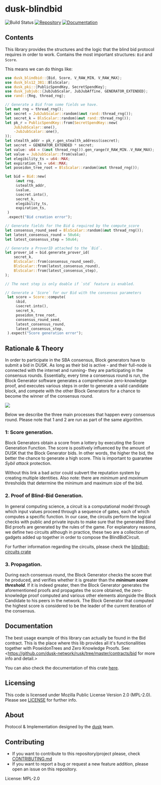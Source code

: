 # dusk-blindbid

![Build Status](https://github.com/dusk-network/dusk--blindbid/workflows/Continuous%20integration/badge.svg)
[![Repository](https://img.shields.io/badge/github-dusk--blindbid-blueviolet?logo=github)](https://github.com/dusk-network/dusk-blindbid)
[![Documentation](https://img.shields.io/badge/docs-dusk--blindbid-blue?logo=rust)](https://docs.rs/dusk-blindbid/)

## Contents

This library provides the structures and the logic that the blind bid
protocol requires in order to work. Contains the most important structures:
`Bid` and `Score`.

This means we can do things like:
```rust
use dusk_blindbid::{Bid, Score, V_RAW_MIN, V_RAW_MAX};
use dusk_bls12_381::BlsScalar;
use dusk_pki::{PublicSpendKey, SecretSpendKey};
use dusk_jubjub::{JubJubScalar, JubJubAffine, GENERATOR_EXTENDED};
use rand::{Rng, thread_rng};

// Generate a Bid from some fields we have.
let mut rng = thread_rng();
let secret = JubJubScalar::random(&mut rand::thread_rng());
let secret_k = BlsScalar::random(&mut rand::thread_rng());
let pk_r = PublicSpendKey::from(SecretSpendKey::new(
    JubJubScalar::one(),
    -JubJubScalar::one(),
));
let stealth_addr = pk_r.gen_stealth_address(&secret);
let secret = GENERATOR_EXTENDED * secret;
let value: u64 = (&mut thread_rng()).gen_range(V_RAW_MIN..V_RAW_MAX);
let value = JubJubScalar::from(value);
let elegibility_ts = u64::MAX;
let expiration_ts = u64::MAX;
let poseidon_tree_root = BlsScalar::random(&mut thread_rng());

let bid = Bid::new(
     &mut rng,
     &stealth_addr,
     &value,
     &secret.into(),
     secret_k,
     elegibility_ts,
     expiration_ts,
 )
 .expect("Bid creation error");

// Generate fields for the Bid & required by the compute_score
let consensus_round_seed = BlsScalar::random(&mut thread_rng());
let latest_consensus_round = 50u64;
let latest_consensus_step = 50u64;

// Generate a ProverID attached to the `Bid`.
let prover_id = bid.generate_prover_id(
    secret_k,
    BlsScalar::from(consensus_round_seed),
    BlsScalar::from(latest_consensus_round),
    BlsScalar::from(latest_consensus_step),
);

// The next step is only doable if `std` feature is enabled.

// Generate a `Score` for our Bid with the consensus parameters
 let score = Score::compute(
     &bid,
     &secret.into(),
     secret_k,
     poseidon_tree_root,
     consensus_round_seed,
     latest_consensus_round,
     latest_consensus_step,
 ).expect("Score generation error");
```

## Rationale & Theory

In order to participate in the SBA consensus, Block generators have to
submit a bid in DUSK. As long as their bid is active - and their full-node
is connected with the internet and running- they are participating in the
consensus rounds. Essentially, every time a consensus round is run, the
Block Generator software generates a comprehensive zero-knowledge proof, and
executes various steps in order to generate a valid candidate block, and
compete with the other Block Generators for a chance to become the winner of
the consensus round.

![](https://user-images.githubusercontent.com/1636833/107039506-468c9e80-67be-11eb-9fb1-7ba999b3d6dc.png)

Below we describe the three main processes that happen
every consensus round. Please note that 1 and 2 are run as part of the same
algorithm.

### 1: Score generation.
Block Generators obtain a score from a lottery by executing the Score
Generation Function. The score is positively influenced by the amount of
DUSK that the Block Generator bids. In other words, the higher the bid, the
better the chance to generate a high score. This is important to guarantee
_Sybil attack_ protection.

Without this link a bad actor could subvert the reputation system by
creating multiple identities. Also note: there are _minimum_ and _maximum_
thresholds that determine the minimum and maximum size of the bid.

### 2. Proof of Blind-Bid Generation.

In general computing science, a circuit is a computational model through
which input values proceed through a sequence of gates, each of which
computes a specific function. In our case, the circuits perform the logical
checks with public and private inputs to make sure that the generated Blind
Bid proofs are generated by the rules of the game. For explanatory reasons,
we define two circuits although in practice, these two are a collection of
gadgets added up together in order to compose the BlindBidCircuit.

For further information regarding the circuits, please check the
[blindbid-circuits crate](https://github.com/dusk-network/rusk/tree/master/circuits/blindbid)

### 3. Propagation.
During each consensus round, the Block Generator checks
the score that he produced, and verifies whether it is greater than the
_**minimum score threshold**_. If it is indeed greater, then the Block
Generator generates the aforementioned proofs and propagates the score
obtained, the zero-knowledge proof computed and various other elements
alongside the Block Candidate to his peers in the network.
The Block Generator that computed the highest score is considered to be the
leader of the current iteration of the consensus.

## Documentation
The best usage example of this library can actually be found in the Bid
contract. This is the place where this lib provides all it's
functionallities together with PoseidonTrees and Zero Knowledge Proofs.
See: <https://github.com/dusk-network/rusk/tree/master/contracts/bid for more info and detail.>

You can also check the documentation of this crate [here](https://docs.rs/dusk-blindbid/0.5.0/).

## Licensing
This code is licensed under Mozilla Public License Version 2.0 (MPL-2.0).
Please see [LICENSE](https://github.com/dusk-network/dusk-blindbid/blob/master/LICENSE) for further info.

## About
Protocol & Implementation designed by the [dusk](https://dusk.network) team.

## Contributing
- If you want to contribute to this repository/project please, check [CONTRIBUTING.md](https://github.com/dusk-network/dusk-blindbid/blob/master/CONTRIBUTING.md)
- If you want to report a bug or request a new feature addition, please open
  an issue on this repository.

License: MPL-2.0
